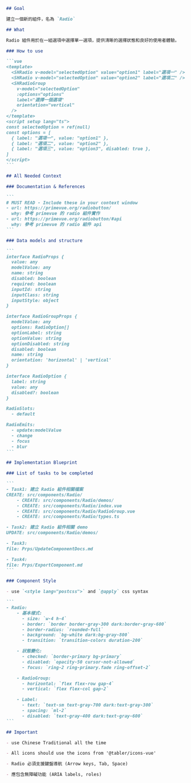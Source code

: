 ````markdown
## Goal

建立一個新的組件，名為 `Radio`

## What

Radio 組件用於在一組選項中選擇單一選項，提供清晰的選擇狀態和良好的使用者體驗。

### How to use

```vue
<template>
  <SHRadio v-model="selectedOption" value="option1" label="選項一" />
  <SHRadio v-model="selectedOption" value="option2" label="選項二" />
  <SHRadioGroup
    v-model="selectedOption"
    :options="options"
    label="選擇一個選項"
    orientation="vertical"
  />
</template>
<script setup lang="ts">
const selectedOption = ref(null)
const options = [
  { label: "選項一", value: "option1" },
  { label: "選項二", value: "option2" },
  { label: "選項三", value: "option3", disabled: true },
]
</script>
```

## All Needed Context

### Documentation & References

```
# MUST READ - Include these in your context window
- url: https://primevue.org/radiobutton/
  why: 參考 primevue 的 radio 組件實作
- url: https://primevue.org/radiobutton/#api
  why: 參考 primevue 的 radio 組件 api
```

### Data models and structure

```
interface RadioProps {
  value: any
  modelValue: any
  name: string
  disabled: boolean
  required: boolean
  inputId: string
  inputClass: string
  inputStyle: object
}

interface RadioGroupProps {
  modelValue: any
  options: RadioOption[]
  optionLabel: string
  optionValue: string
  optionDisabled: string
  disabled: boolean
  name: string
  orientation: 'horizontal' | 'vertical'
}

interface RadioOption {
  label: string
  value: any
  disabled?: boolean
}

RadioSlots:
  - default

RadioEmits:
  - update:modelValue
  - change
  - focus
  - blur
```

## Implementation Blueprint

### List of tasks to be completed

```
- Task1: 建立 Radio 組件相關檔案
CREATE: src/components/Radio/
    - CREATE: src/components/Radio/demos/
    - CREATE: src/components/Radio/index.vue
    - CREATE: src/components/Radio/RadioGroup.vue
    - CREATE: src/components/Radio/types.ts

- Task2: 建立 Radio 組件相關 demo
UPDATE: src/components/Radio/demos/

- Task3:
file: Prps/UpdateComponentDocs.md

- Task4:
file: Prps/ExportComponent.md
```

### Component Style

- use `<style lang="postcss">` and `@apply` css syntax

```
- Radio:
    - 基本樣式:
      - size: `w-4 h-4`
      - border: `border border-gray-300 dark:border-gray-600`
      - border-radius: `rounded-full`
      - background: `bg-white dark:bg-gray-800`
      - transition: `transition-colors duration-200`

    - 狀態變化:
      - checked: `border-primary bg-primary`
      - disabled: `opacity-50 cursor-not-allowed`
      - focus: `ring-2 ring-primary.fade ring-offset-2`

    - RadioGroup:
      - horizontal: `flex flex-row gap-4`
      - vertical: `flex flex-col gap-2`

    - Label:
      - text: `text-sm text-gray-700 dark:text-gray-300`
      - spacing: `ml-2`
      - disabled: `text-gray-400 dark:text-gray-600`
```

## Important

- use Chinese Traditional all the time

- All icons should use the icons from '@tabler/icons-vue'

- Radio 必須支援鍵盤導航 (Arrow keys, Tab, Space)

- 應包含無障礙功能 (ARIA labels, roles)
````
